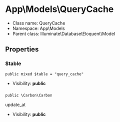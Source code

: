 App\Models\QueryCache
===============






* Class name: QueryCache
* Namespace: App\Models
* Parent class: Illuminate\Database\Eloquent\Model





Properties
----------


### $table

    public mixed $table = "query_cache"





* Visibility: **public**


### 

    public \Carbon\Carbon 

update_at



* Visibility: **public**




